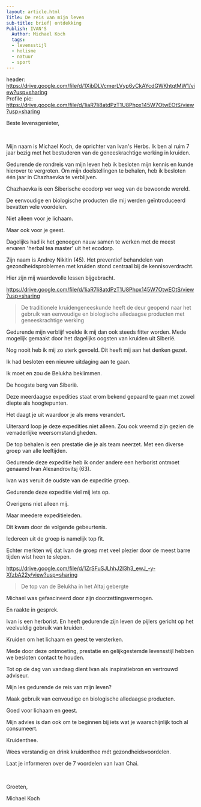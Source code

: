```yaml
---
layout: article.html
Title: De reis van mijn leven
sub-title: brief| ontdekking
Publish: IVAN'S
  Author: Michael Koch
  tags: 
  - levensstijl
  - holisme	
  - natuur
  - sport
---
```

header: https://drive.google.com/file/d/1XibDLVcmerLVyp6yCkAYcdGWKhtqtMW1/view?usp=sharing <br>
Profile pic: https://drive.google.com/file/d/1iaR7Ii8atdPzT1U8Phpx145W7OtwEOtS/view?usp=sharing


Beste levensgenieter, 

<br>

Mijn naam is Michael Koch, de oprichter van Ivan's Herbs. Ik ben al ruim 7 jaar bezig met het bestuderen van de geneeskrachtige werking in kruiden. 

Gedurende de rondreis van mijn leven heb ik besloten mijn kennis en kunde hierover te vergroten. Om mijn doelstellingen te behalen, heb ik besloten één jaar in Chazhaevka te verblijven. 

Chazhaevka is een Siberische ecodorp ver weg van de bewoonde wereld.

De eenvoudige en biologische producten die mij werden geïntroduceerd bevatten vele voordelen.

Niet alleen voor je lichaam. 

Maar ook voor je geest. 

Dagelijks had ik het genoegen nauw samen te werken met de meest ervaren 'herbal tea master' uit het ecodorp. 

Zijn naam is Andrey Nikitin (45). Het preventief behandelen van gezondheidsproblemen met kruiden stond centraal bij de kennisoverdracht. 

Hier zijn mij waardevolle lessen bijgebracht.

https://drive.google.com/file/d/1iaR7Ii8atdPzT1U8Phpx145W7OtwEOtS/view?usp=sharing
> De traditionele kruidengeneeskunde heeft de deur geopend naar het gebruik van eenvoudige en biologische alledaagse producten met geneeskrachtige werking

Gedurende mijn verblijf voelde ik mij dan ook steeds fitter worden. Mede mogelijk gemaakt door het dagelijks oogsten van kruiden uit Siberië. 

Nog nooit heb ik mij zo sterk gevoeld. Dit heeft mij aan het denken gezet. 

Ik had besloten een nieuwe uitdaging aan te gaan. 

Ik moet en zou de Belukha beklimmen. 

De hoogste berg van Siberië. 

Deze meerdaagse expedities staat erom bekend gepaard te gaan met zowel diepte als hoogtepunten. 

Het daagt je uit waardoor je als mens verandert. 

Uiteraard loop je deze expedities niet alleen. Zou ook vreemd zijn gezien de verraderlijke weersomstandigheden.

De top behalen is een prestatie die je als team neerzet. Met een diverse groep van alle leeftijden. 

Gedurende deze expeditie heb ik onder andere een herborist ontmoet genaamd Ivan Alexandrovitsj (63). 

Ivan was veruit de oudste van de expeditie groep. 

Gedurende deze expeditie viel mij iets op. 

Overigens niet alleen mij. 

Maar meedere expeditieleden. 

Dit kwam door de volgende gebeurtenis. 

Iedereen uit de groep is namelijk top fit. 

Echter merkten wij dat Ivan de groep met veel plezier door de meest barre tijden wist heen te slepen. 

https://drive.google.com/file/d/1ZrSFuSJLhhJ2I3h3_ewJ_-y-XfzbA22y/view?usp=sharing
> De top van de Belukha in het Altaj gebergte

Michael was gefascineerd door zijn doorzettingsvermogen. 

En raakte in gesprek.

Ivan is een herborist. En heeft gedurende zijn leven de pijlers gericht op het veelvuldig gebruik van kruiden. 

Kruiden om het lichaam en geest te versterken. 

Mede door deze ontmoeting, prestatie en gelijkgestemde levensstijl hebben we besloten contact te houden.

Tot op de dag van vandaag dient Ivan als inspiratiebron en vertrouwd adviseur.

Mijn les gedurende de reis van mijn leven? 

Maak gebruik van eenvoudige en biologische alledaagse producten. 

Goed voor lichaam en geest. 

Mijn advies is dan ook om te beginnen bij iets wat je waarschijnlijk toch al consumeert. 

Kruidenthee.

Wees verstandig en drink kruidenthee mét gezondheidsvoordelen. 

Laat je informeren over de 7 voordelen van Ivan Chai. 

<br>

Groeten,

Michael Koch 
